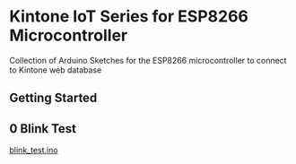 # Kintone IoT Series for ESP8266 Microcontroller

Collection of Arduino Sketches for the ESP8266 microcontroller to connect to Kintone web database

## Getting Started

## 0 Blink Test
[blink_test.ino](./0_blink_test/blink_test.ino)
